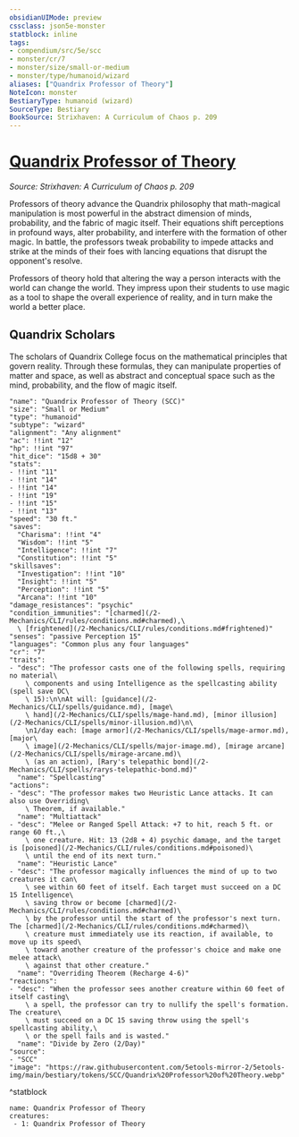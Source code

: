 ```yaml
---
obsidianUIMode: preview
cssclass: json5e-monster
statblock: inline
tags:
- compendium/src/5e/scc
- monster/cr/7
- monster/size/small-or-medium
- monster/type/humanoid/wizard
aliases: ["Quandrix Professor of Theory"]
NoteIcon: monster
BestiaryType: humanoid (wizard)
SourceType: Bestiary
BookSource: Strixhaven: A Curriculum of Chaos p. 209
---
```

# [Quandrix Professor of Theory](2-Mechanics/CLI/bestiary/humanoid/quandrix-professor-of-theory-scc.md)
*Source: Strixhaven: A Curriculum of Chaos p. 209*  

Professors of theory advance the Quandrix philosophy that math-magical manipulation is most powerful in the abstract dimension of minds, probability, and the fabric of magic itself. Their equations shift perceptions in profound ways, alter probability, and interfere with the formation of other magic. In battle, the professors tweak probability to impede attacks and strike at the minds of their foes with lancing equations that disrupt the opponent's resolve.

Professors of theory hold that altering the way a person interacts with the world can change the world. They impress upon their students to use magic as a tool to shape the overall experience of reality, and in turn make the world a better place.

## Quandrix Scholars

The scholars of Quandrix College focus on the mathematical principles that govern reality. Through these formulas, they can manipulate properties of matter and space, as well as abstract and conceptual space such as the mind, probability, and the flow of magic itself.

```statblock
"name": "Quandrix Professor of Theory (SCC)"
"size": "Small or Medium"
"type": "humanoid"
"subtype": "wizard"
"alignment": "Any alignment"
"ac": !!int "12"
"hp": !!int "97"
"hit_dice": "15d8 + 30"
"stats":
- !!int "11"
- !!int "14"
- !!int "14"
- !!int "19"
- !!int "15"
- !!int "13"
"speed": "30 ft."
"saves":
  "Charisma": !!int "4"
  "Wisdom": !!int "5"
  "Intelligence": !!int "7"
  "Constitution": !!int "5"
"skillsaves":
  "Investigation": !!int "10"
  "Insight": !!int "5"
  "Perception": !!int "5"
  "Arcana": !!int "10"
"damage_resistances": "psychic"
"condition_immunities": "[charmed](/2-Mechanics/CLI/rules/conditions.md#charmed),\
  \ [frightened](/2-Mechanics/CLI/rules/conditions.md#frightened)"
"senses": "passive Perception 15"
"languages": "Common plus any four languages"
"cr": "7"
"traits":
- "desc": "The professor casts one of the following spells, requiring no material\
    \ components and using Intelligence as the spellcasting ability (spell save DC\
    \ 15):\n\nAt will: [guidance](/2-Mechanics/CLI/spells/guidance.md), [mage\
    \ hand](/2-Mechanics/CLI/spells/mage-hand.md), [minor illusion](/2-Mechanics/CLI/spells/minor-illusion.md)\n\
    \n1/day each: [mage armor](/2-Mechanics/CLI/spells/mage-armor.md), [major\
    \ image](/2-Mechanics/CLI/spells/major-image.md), [mirage arcane](/2-Mechanics/CLI/spells/mirage-arcane.md)\
    \ (as an action), [Rary's telepathic bond](/2-Mechanics/CLI/spells/rarys-telepathic-bond.md)"
  "name": "Spellcasting"
"actions":
- "desc": "The professor makes two Heuristic Lance attacks. It can also use Overriding\
    \ Theorem, if available."
  "name": "Multiattack"
- "desc": "Melee or Ranged Spell Attack: +7 to hit, reach 5 ft. or range 60 ft.,\
    \ one creature. Hit: 13 (2d8 + 4) psychic damage, and the target is [poisoned](/2-Mechanics/CLI/rules/conditions.md#poisoned)\
    \ until the end of its next turn."
  "name": "Heuristic Lance"
- "desc": "The professor magically influences the mind of up to two creatures it can\
    \ see within 60 feet of itself. Each target must succeed on a DC 15 Intelligence\
    \ saving throw or become [charmed](/2-Mechanics/CLI/rules/conditions.md#charmed)\
    \ by the professor until the start of the professor's next turn. The [charmed](/2-Mechanics/CLI/rules/conditions.md#charmed)\
    \ creature must immediately use its reaction, if available, to move up its speed\
    \ toward another creature of the professor's choice and make one melee attack\
    \ against that other creature."
  "name": "Overriding Theorem (Recharge 4-6)"
"reactions":
- "desc": "When the professor sees another creature within 60 feet of itself casting\
    \ a spell, the professor can try to nullify the spell's formation. The creature\
    \ must succeed on a DC 15 saving throw using the spell's spellcasting ability,\
    \ or the spell fails and is wasted."
  "name": "Divide by Zero (2/Day)"
"source":
- "SCC"
"image": "https://raw.githubusercontent.com/5etools-mirror-2/5etools-img/main/bestiary/tokens/SCC/Quandrix%20Professor%20of%20Theory.webp"
```
^statblock

```encounter-table
name: Quandrix Professor of Theory
creatures:
 - 1: Quandrix Professor of Theory
```